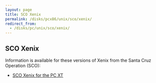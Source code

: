 ```yaml
---
layout: page
title: SCO Xenix
permalink: /disks/pcx86/unix/sco/xenix/
redirect_from:
  - /disks/pc/unix/sco/xenix/
---
```


SCO Xenix
---

Information is available for these versions of Xenix from the Santa Cruz Operation (SCO):

* [SCO Xenix for the PC XT](8086/)
